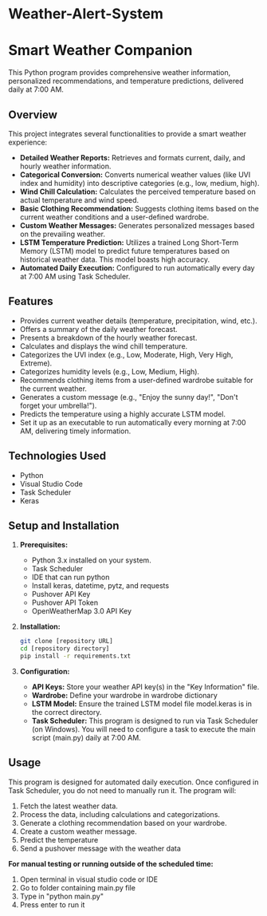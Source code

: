 # Weather-Alert-System

# Smart Weather Companion

This Python program provides comprehensive weather information, personalized recommendations, and temperature predictions, delivered daily at 7:00 AM.

## Overview

This project integrates several functionalities to provide a smart weather experience:

* **Detailed Weather Reports:** Retrieves and formats current, daily, and hourly weather information.
* **Categorical Conversion:** Converts numerical weather values (like UVI index and humidity) into descriptive categories (e.g., low, medium, high).
* **Wind Chill Calculation:** Calculates the perceived temperature based on actual temperature and wind speed.
* **Basic Clothing Recommendation:** Suggests clothing items based on the current weather conditions and a user-defined wardrobe.
* **Custom Weather Messages:** Generates personalized messages based on the prevailing weather.
* **LSTM Temperature Prediction:** Utilizes a trained Long Short-Term Memory (LSTM) model to predict future temperatures based on historical weather data. This model boasts high accuracy.
* **Automated Daily Execution:** Configured to run automatically every day at 7:00 AM using Task Scheduler.

## Features

* Provides current weather details (temperature, precipitation, wind, etc.).
* Offers a summary of the daily weather forecast.
* Presents a breakdown of the hourly weather forecast.
* Calculates and displays the wind chill temperature.
* Categorizes the UVI index (e.g., Low, Moderate, High, Very High, Extreme).
* Categorizes humidity levels (e.g., Low, Medium, High).
* Recommends clothing items from a user-defined wardrobe suitable for the current weather.
* Generates a custom message (e.g., "Enjoy the sunny day!", "Don't forget your umbrella!").
* Predicts the temperature using a highly accurate LSTM model.
* Set it up as an executable to run automatically every morning at 7:00 AM, delivering timely information.

## Technologies Used

* Python
* Visual Studio Code
* Task Scheduler
* Keras

## Setup and Installation

1.  **Prerequisites:**
    * Python 3.x installed on your system.
    * Task Scheduler
    * IDE that can run python
    * Install keras, datetime, pytz, and requests
    * Pushover API Key
    * Pushover API Token
    * OpenWeatherMap 3.0 API Key

2.  **Installation:**
    ```bash
    git clone [repository URL]
    cd [repository directory]
    pip install -r requirements.txt
    ```

3.  **Configuration:**
    * **API Keys:** Store your weather API key(s) in the "Key Information" file.
    * **Wardrobe:** Define your wardrobe in wardrobe dictionary
    * **LSTM Model:** Ensure the trained LSTM model file model.keras is in the correct directory.
    * **Task Scheduler:** This program is designed to run via Task Scheduler (on Windows). You will need to configure a task to execute the main script (main.py) daily at 7:00 AM.

## Usage

This program is designed for automated daily execution. Once configured in Task Scheduler, you do not need to manually run it. The program will:

1.  Fetch the latest weather data.
2.  Process the data, including calculations and categorizations.
3.  Generate a clothing recommendation based on your wardrobe.
4.  Create a custom weather message.
5.  Predict the temperature
6.  Send a pushover message with the weather data

**For manual testing or running outside of the scheduled time:**

1. Open terminal in visual studio code or IDE
2. Go to folder containing main.py file
3. Type in "python main.py"
4. Press enter to run it
